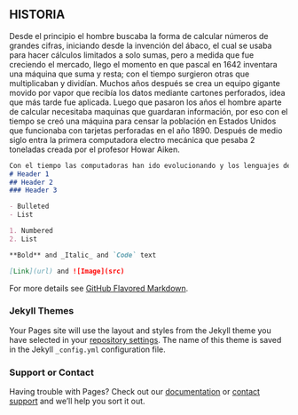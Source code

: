 ## HISTORIA

Desde el principio el hombre buscaba la forma de calcular números de grandes cifras, iniciando desde la invención del ábaco, el cual se usaba para hacer cálculos limitados a solo sumas, pero a medida que fue creciendo el mercado, llego el momento en que pascal en 1642 inventara una máquina que suma y resta; con el tiempo surgieron otras que multiplicaban y dividían. Muchos años después se crea un equipo gigante movido por vapor que recibía los datos mediante cartones perforados, idea que más tarde fue aplicada. Luego que pasaron los años el hombre aparte de calcular necesitaba maquinas que guardaran información, por eso con el tiempo se creó una máquina para censar la población en Estados Unidos que funcionaba con tarjetas perforadas en el año 1890. Después de medio siglo entra la primera computadora electro mecánica que pesaba 2 toneladas creada por el profesor Howar Aiken.


```markdown
Con el tiempo las computadoras han ido evolucionando y los lenguajes de programación han ido mejorando para brindarle mayor facilidad a las personas, para realizar sus propias aplicaciones y programas; así como también mejorar el rendimiento de las computadoras. Los leguajes de programación son calificados en dos tipos: Los de bajo nivel, el cual eran muy difíciles de entender, pues eran desarrollados para que las maquinas los entendieran directamente, eran abstractos y se encargaban de enviar señales al hardware para hacer los procesos. Luego gracias a la invención de los compiladores, que se encargan de traducir el código para que sea comprendido por la máquina y los lenguajes se han hecho más amigables y comprensibles para las personas, este lenguaje se denomina como de alto nivel.
# Header 1
## Header 2
### Header 3

- Bulleted
- List

1. Numbered
2. List

**Bold** and _Italic_ and `Code` text

[Link](url) and ![Image](src)
```

For more details see [GitHub Flavored Markdown](https://guides.github.com/features/mastering-markdown/).

### Jekyll Themes

Your Pages site will use the layout and styles from the Jekyll theme you have selected in your [repository settings](https://github.com/saadicamacho/COMPILADORES/settings). The name of this theme is saved in the Jekyll `_config.yml` configuration file.

### Support or Contact

Having trouble with Pages? Check out our [documentation](https://help.github.com/categories/github-pages-basics/) or [contact support](https://github.com/contact) and we’ll help you sort it out.
